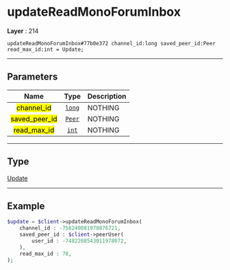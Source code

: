 # updateReadMonoForumInbox

**Layer** : 214

```tl
updateReadMonoForumInbox#77b0e372 channel_id:long saved_peer_id:Peer read_max_id:int = Update;
```

---

## Parameters

| Name | Type | Description |
| :---: | :---: | :--- |
| <mark>channel_id</mark> | [`long`](type/long) | NOTHING |
| <mark>saved_peer_id</mark> | [`Peer`](type/Peer) | NOTHING |
| <mark>read_max_id</mark> | [`int`](type/int) | NOTHING |

---

## Type

[Update](type/Update)

---

## Example

```php
$update = $client->updateReadMonoForumInbox(
	channel_id : -756240081978876721,
	saved_peer_id : $client->peerUser(
		user_id : -7482208543011978072,
	),
	read_max_id : 78,
);
```